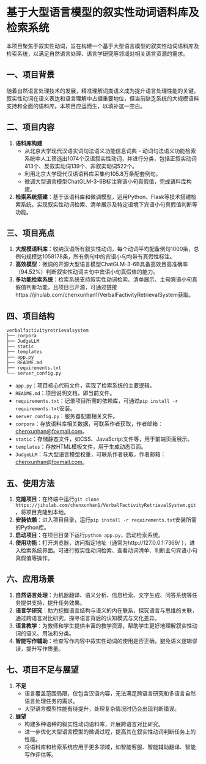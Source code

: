# 基于大型语言模型的叙实性动词语料库及检索系统
本项目聚焦于叙实性动词，旨在构建一个基于大型语言模型的叙实性动词语料库及检索系统，以满足自然语言处理、语言学研究等领域对相关语言资源的需求。

## 一、项目背景
随着自然语言处理技术的发展，精准理解词类语义成为提升语言处理性能的关键。叙实性动词在语义表达和语言理解中占据重要地位，但当前缺乏系统的大规模语料支持和全面的语料库。本项目应运而生，以填补这一空白。

## 二、项目内容
1. **语料库构建**
    - 从北京大学现代汉语实词句法语义功能信息词典 - 动词句法语义功能检索系统中人工筛选出1074个汉语叙实性动词，并进行分类，包括正叙实动词413个、反叙实动词139个、非叙实动词522个。
    - 利用北京大学现代汉语语料库采集约105.8万条配套例句。
    - 微调大型语言模型ChatGLM-3-6B标注宾语小句真假值，完成语料库构建。
2. **检索系统搭建**：基于该语料库和微调模型，运用Python、Flask等技术搭建检索系统，实现叙实性动词检索、清单展示及特定语境下宾语小句真假值判断等功能。

## 三、项目亮点
1. **大规模语料库**：收纳汉语所有叙实性动词，每个动词平均配备例句1000条，总例句规模达1058178条，所有例句中的宾语小句均带有真假性标注。
2. **高效模型**：微调的开源大型语言模型ChatGLM-3-6B具备高效且高准确率（94.52%）判断叙实性动词主句中宾语小句真假值的能力。
3. **多功能检索系统**：检索系统支持叙实性动词检索、清单展示、主句宾语小句真假值判断功能，且项目已开源，可通过链接https://jihulab.com/chenxunhan1/VerbalFactivityRetrievalSystem获取。

## 四、项目结构
```
verbalfactivityretrievalsystem
├── corpora
├── JudgeLLM
├── static
├── templates
├── app.py
├── README.md
├── requirements.txt
└── server_config.py
```
 - `app.py`：项目核心代码文件，实现了检索系统的主要逻辑。
 - `README.md`：项目说明文档，即当前文件。
 - `requirements.txt`：记录项目所需的依赖库，可通过`pip install -r requirements.txt`安装。
 - `server_config.py`：服务器配置相关文件。
 - `corpora`：存放语料库相关数据，可联系作者获取，作者邮箱：chenxunhan@foxmail.com。
 - `static`：存储静态文件，如CSS、JavaScript文件等，用于前端页面展示。
 - `templates`：存放HTML模板文件，用于生成动态页面。
 - `JudgeLLM`：与大型语言模型权重，可联系作者获取，作者邮箱：chenxunhan@foxmail.com。

## 五、使用方法
1. **克隆项目**：在终端中运行`git clone https://jihulab.com/chenxunhan1/VerbalFactivityRetrievalSystem.git`，将项目克隆到本地。
2. **安装依赖**：进入项目目录，运行`pip install -r requirements.txt`安装所需的Python库。
3. **启动项目**：在项目目录下运行`python app.py`，启动检索系统。
4. **使用功能**：打开浏览器，访问指定地址（通常为http://127.0.0.1:7369/ ），进入检索系统界面。可进行叙实性动词检索、查看动词清单、判断主句宾语小句真假值等操作。

## 六、应用场景
1. **自然语言处理**：为机器翻译、语义分析、信息检索、文字生成、问答系统等任务提供支持，提升任务效果。
2. **语言学研究**：助力挖掘语言结构与语义的内在联系，探究语言与思维的关联，通过跨语言对比研究，探寻语言背后的认知模式与文化差异。
3. **语言教学**：为教师和学生提供丰富的教学资源，帮助学生更好地理解叙实性动词的语义、用法和分类。
4. **智能写作辅助**：检查写作内容中叙实性动词的使用是否正确，避免语义逻辑谬误，提升写作质量。

## 七、项目不足与展望
1. **不足**
    - 语言覆盖范围局限，仅包含汉语内容，无法满足跨语言研究和多语言自然语言处理任务的需求。
    - 大型语言模型性能有待提升，处理复杂情况时仍会出现判断错误。
2. **展望**
    - 构建多种语种的叙实性动词语料库，开展跨语言对比研究。
    - 进一步优化大型语言模型的微调过程，提高其在叙实性动词判断任务上的性能。
    - 将语料库和检索系统应用于更多领域，如智能客服、智能辅助翻译、智能写作评估等。 